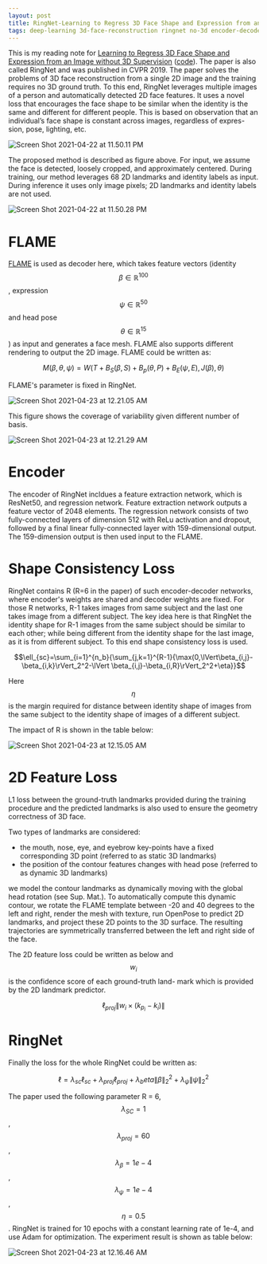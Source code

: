 ```yaml
---
layout: post
title: RingNet-Learning to Regress 3D Face Shape and Expression from an Image without 3D Supervision
tags: deep-learning 3d-face-reconstruction ringnet no-3d encoder-decoder consistency flame
---
```

This is my reading note for [Learning to Regress 3D Face Shape and Expression from an Image without 3D Supervision](https://arxiv.org/abs/1905.06817) ([code](http://ringnet.is.tuebingen.mpg.de/)). The paper is also called RingNet and was published in CVPR 2019. The paper solves the problems of 3D face reconstruction from a single 2D image and the training requires no 3D ground truth. To this end, RingNet leverages multiple images of a person and automatically detected 2D face features. It uses a novel loss that encourages the face shape to be similar when the identity is the same and different for different people. This is based on observation that an individual’s face shape is constant across images, regardless of expres- sion, pose, lighting, etc.

![Screen Shot 2021-04-22 at 11.50.11 PM](https://raw.githubusercontent.com/zhangtemplar/zhangtemplar.github.io/master/uPic/2021_04_22_23_50_14_Screen%20Shot%202021-04-22%20at%2011.50.11%20PM.png)

The proposed method is described as figure above. For input, we assume the face is detected, loosely cropped, and approximately centered. During training, our method leverages 68 2D landmarks and identity labels as input. During inference it uses only image pixels; 2D landmarks and identity labels are not used.

![Screen Shot 2021-04-22 at 11.50.28 PM](https://raw.githubusercontent.com/zhangtemplar/zhangtemplar.github.io/master/uPic/2021_04_22_23_50_30_Screen%20Shot%202021-04-22%20at%2011.50.28%20PM.png)

# FLAME

[FLAME](http://flame.is.tue.mpg.de/) is used as decoder here, which takes feature vectors (identity $$\beta\in\mathbb{R}^{100}$$, expression $$\psi\in\mathbb{R}^{50}$$ and head pose $$\theta\in\mathbb{R}^{15}$$) as input and generates a face mesh. FLAME also supports different rendering to output the 2D image. FLAME could be written as:

$$M(\beta,\theta,\psi)=W(T+B_S(\beta,S)+B_p(\theta,P)+B_E(\psi,E),J(\beta),\theta)$$

FLAME's parameter is fixed in RingNet.

![Screen Shot 2021-04-23 at 12.21.05 AM](https://raw.githubusercontent.com/zhangtemplar/zhangtemplar.github.io/master/uPic/2021_04_23_00_21_11_Screen%20Shot%202021-04-23%20at%2012.21.05%20AM.png)

This figure shows the coverage of variability given different number of basis.

![Screen Shot 2021-04-23 at 12.21.29 AM](https://raw.githubusercontent.com/zhangtemplar/zhangtemplar.github.io/master/uPic/2021_04_23_00_21_32_Screen%20Shot%202021-04-23%20at%2012.21.29%20AM.png)

# Encoder

The encoder of RingNet incldues a feature extraction network, which is ResNet50, and regression network. Feature extraction network outputs a feature vector of 2048 elements. The regression network consists of two fully-connected layers of dimension 512 with ReLu activation and dropout, followed by a final linear fully-connected layer with 159-dimensional output. The 159-dimension output is then used input to the FLAME.

# Shape Consistency Loss

RingNet contains R (R=6 in the paper) of such encoder-decoder networks, where encoder's weights are shared and decoder weights are fixed. For those R networks, R-1 takes images from same subject and the last one takes image from a different subject. The key idea here is that RingNet the identity shape for R-1 images from the same subject should be similar to each other; while being different from the identity shape for the last image, as it is from different subject. To this end shape consistency loss is used.

$$\ell_{sc}=\sum_{i=1}^{n_b}{\sum_{j,k=1}^{R-1}{\max(0,\lVert\beta_{i,j}-\beta_{i,k}\rVert_2^2-\lVert \beta_{i,j}-\beta_{i,R}\rVert_2^2+\eta}}$$

Here $$\eta$$ is the margin required for distance between identity shape of images from the same subject to the identity shape of images of a different subject.

The impact of R is shown in the table below:

![Screen Shot 2021-04-23 at 12.15.05 AM](https://raw.githubusercontent.com/zhangtemplar/zhangtemplar.github.io/master/uPic/2021_04_23_00_15_08_Screen%20Shot%202021-04-23%20at%2012.15.05%20AM.png)

# 2D Feature Loss

L1 loss between the ground-truth landmarks provided during the training procedure and the predicted landmarks is also used to ensure the geometry correctness of 3D face.

Two types of landmarks are considered:

- the mouth, nose, eye, and eyebrow key-points have a fixed corresponding 3D point (referred to as static 3D landmarks)
- the position of the contour features changes with head pose (referred to as dynamic 3D landmarks)

we model the contour landmarks as dynamically moving with the global head rotation (see Sup. Mat.). To automatically compute this dynamic contour, we rotate the FLAME template between -20 and 40 degrees to the left and right, render the mesh with texture, run OpenPose to predict 2D landmarks, and project these 2D points to the 3D surface. The resulting trajectories are symmetrically transferred between the left and right side of the face.

The 2D feature loss could be written as below and $$w_i$$ is the confidence score of each ground-truth land- mark which is provided by the 2D landmark predictor.

$$\ell_{proj}\lVert w_i\times(k_{p_i}-k_i)\rVert$$

# RingNet

Finally the loss for the whole RingNet could be written as:

$$\ell=\lambda_{sc}\ell_{sc}+\lambda_{proj}\ell_{proj}+\lambda_beta\lVert\beta\rVert_2^2+\lambda_\psi\lVert\psi\rVert_2^2$$

The paper used the following parameter R = 6, $$\lambda_{SC} = 1$$, $$\lambda_{proj} = 60$$, $$\lambda_\beta =1e−4$$,$$\lambda_\psi =1e−4$$,$$\eta=0.5$$. RingNet is trained for 10 epochs with a constant learning rate of 1e-4, and use Adam for optimization. The experiment result is shown as table below:

![Screen Shot 2021-04-23 at 12.16.46 AM](https://raw.githubusercontent.com/zhangtemplar/zhangtemplar.github.io/master/uPic/2021_04_23_00_16_50_Screen%20Shot%202021-04-23%20at%2012.16.46%20AM.png)
